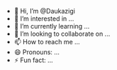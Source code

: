 - 👋 Hi, I’m @Daukazigi
- 👀 I’m interested in ...
- 🌱 I’m currently learning ...
- 💞️ I’m looking to collaborate on ...
- 📫 How to reach me ...
- 😄 Pronouns: ...
- ⚡ Fun fact: ...

<!---
Daukazigi/Daukazigi is a ✨ special ✨ repository because its `README.md` (this file) appears on your GitHub profile.
You can click the Preview link to take a look at your changes.
--->
